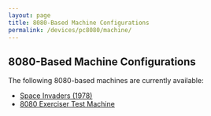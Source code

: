 ```yaml
---
layout: page
title: 8080-Based Machine Configurations
permalink: /devices/pc8080/machine/
---
```


8080-Based Machine Configurations
---

The following 8080-based machines are currently available:

* [Space Invaders (1978)](invaders/)
* [8080 Exerciser Test Machine](exerciser/)
